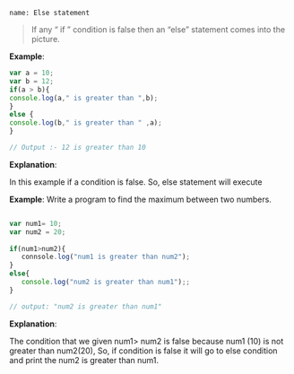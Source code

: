 ```ngMeta
name: Else statement
```

> If any “ if ”  condition is false then an “else” statement comes into the picture.

**Example**:
```javascript
var a = 10;
var b = 12;
if(a > b){
console.log(a," is greater than ",b);
}
else {
console.log(b," is greater than " ,a);
}

// Output :- 12 is greater than 10

```

**Explanation**: 

In this example if a condition is false. So, else statement will execute


**Example**: Write a program to find the maximum between two numbers.
```javascript

var num1= 10;
var num2 = 20;
 
if(num1>num2){
   connsole.log("num1 is greater than num2");
}
else{
   console.log("num2 is greater than num1");;
}

// output: "num2 is greater than num1"

```

**Explanation**:

The condition that we given num1> num2  is false because num1 (10) is not greater than num2(20), So, if condition is false it will go to else condition and print the
num2 is greater than num1.
